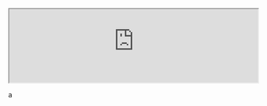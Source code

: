 <iframe src="https://raw.githubusercontent.com/axios/axios/master/README.md" style="width: 100%"></iframe>

a